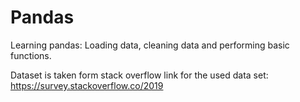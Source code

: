 # Pandas
Learning pandas: Loading data, cleaning data and performing basic functions.

Dataset is taken form stack overflow
link for the used data set: https://survey.stackoverflow.co/2019

